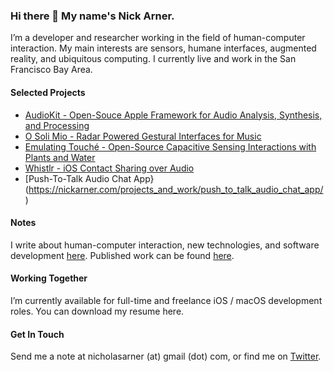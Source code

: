 ### Hi there 👋 My name's Nick Arner.

I’m a developer and researcher working in the field of human-computer interaction. My main interests are sensors, humane interfaces, augmented reality, and 
ubiquitous computing. I currently live and work in the San Francisco Bay Area.


#### Selected Projects 

* [AudioKit - Open-Souce Apple Framework for Audio Analysis, Synthesis, and Processing](https://nickarner.com/projects_and_work/audiokit/)
* [O Soli Mio - Radar Powered Gestural Interfaces for Music](https://nickarner.com/projects_and_work/o_soli_mio/)
* [Emulating Touché - Open-Source Capacitive Sensing Interactions with Plants and Water](https://nickarner.com/projects_and_work/emulating_touch%C3%A9/)
* [Whistlr - iOS Contact Sharing over Audio](https://nickarner.com/projects_and_work/whistlr/)
* [Push-To-Talk Audio Chat App}(https://nickarner.com/projects_and_work/push_to_talk_audio_chat_app/)

#### Notes
I write about human-computer interaction, new technologies, and software development [here](https://nickarner.com/notes/). Published work can be found [here](https://nickarner.com/publications/publications/).

#### Working Together
I’m currently available for full-time and freelance iOS / macOS development roles. You can download my resume here.


#### Get In Touch
Send me a note at nicholasarner (at) gmail (dot) com, or find me on [Twitter](https://twitter.com/nickarner).
